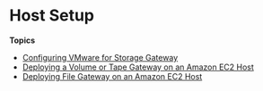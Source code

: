 # Host Setup<a name="resource-vm-setup"></a>

**Topics**
+ [Configuring VMware for Storage Gateway](configure-vmware.md)
+ [Deploying a Volume or Tape Gateway on an Amazon EC2 Host](ec2-gateway-common.md)
+ [Deploying File Gateway on an Amazon EC2 Host](ec2-gateway-file.md)